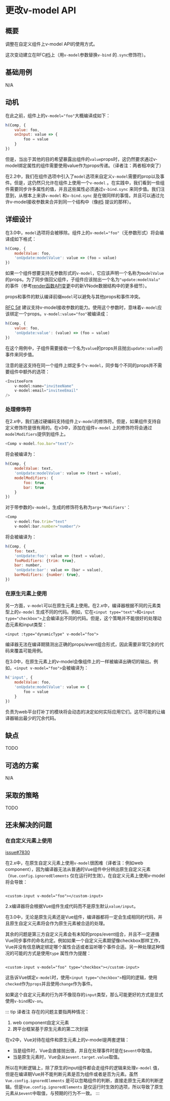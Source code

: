 # 更改v-model API

## 概要

调整在自定义组件上v-model API的使用方式。

这次变动建立在RFC[#5](./0005-replace-v-bind-sync-with-v-model-argument.md)上（用`v-model`参数替换`v-bind`
的`.sync`修饰符）。

## 基础用例

N/A

## 动机

在此之前，组件上的`v-model="foo"`大概编译成如下：

```js
h(Comp, {
    value: foo,
    onInput: value => {
        foo = value
    }
})
```

但是，当出于其他的目的希望暴露出组件的`value`props时，这仍然要求通过v-model绑定属性的组件需要使用value作为props传递。（译者注：两者相冲突了）

在2.2中，我们在组件选项中引入了`model`选项来自定义`v-model`需要的prop以及事件。但是，这仍然只允许在组件上使用一个`v-model`
。在实践中，我们看到一些组件需要同步许多属性的值，并且这些属性必须通过`v-bind.sync`
来同步值。我们注意到，从根本上来讲`v-model`
和`v-bind.sync`
是在做同样的事情，并且可以通过允许v-model接收参数来合并到同一个结构中（像[#5](./0005-replace-v-bind-sync-with-v-model-argument.md)
提议的那样）。

## 详细设计

在3.0中，`model`选项将会被移除。组件上的`v-model="foo"`（无参数形式）将会编译成如下格式：

```js
h(Comp, {
    modelValue: foo,
    'onUpdate:modelValue': value => (foo = value)
})
```

如果一个组件想要支持无参数形式的`v-model`，它应该声明一个名称为`modelValue`
的props。为了同步值回父组件，子组件应该抛出一个名为`"update:modelValu"`
的事件（参考[render函数API变更](./0008-render-function-api-change.md)中的新VNode数据结构中的更多细节）。

props和事件的默认编译前缀`model`可以避免与其他props和事件冲突。

[RFC 5#](./0005-replace-v-bind-sync-with-v-model-argument.md)
建议支持v-model接收参数的能力。使用这个参数时，意味着`v-model`应该绑定一个props。`v-model:value="foo"`被编译成：

```js
h(Comp, {
    value: foo,
    'onUpdate:value': (value) => (foo = value)
})
```

在这个用例中，子组件需要接收一个名为`value`的props并且抛出`update:value`的事件来同步值。

注意的是这支持在同一个组件上绑定多个`v-model`，同步每个不同的props并不需要组件中额外的选项：

```js
<InviteeForm
    v-model:name="inviteeName"
    v-model:email="inviteeEmail"
/>
```

### 处理修饰符

在2.x中，我们通过硬编码支持组件上`v-model`的修饰符。但是，如果组件支持自定义修饰符是很有用的。在v3中，添加在组件`v-model`
上的修饰符将会通过`modelModifiers`提供到组件上。

```js
<Comp v-model.foo.bar="text"/>

```

将会被编译为：

```js
h(Comp, {
    modelValue: text,
    'onUpdate:modelValue': value => (text = value),
    modelModifiers: {
        foo: true,
        bar: true
    }
})
```

对于带参数的`v-model`，生成的修饰符名称为`arg+'Modifiers'`：

```js
<Comp
    v-model:foo.trim="text"
    v-model:bar.number="number"/>
```

将会被编译为：

```js
h(Comp, {
    foo: text,
    'onUpdate:foo': value => (text = value),
    fooModifiers: {trim: true},
    bar: number,
    'onUpdate:bar': value => (bar = value),
    barModifiers: {number: true},
})
```

### 在原生元素上使用

另一方面，`v-model`可以在原生元素上使用。在2.x中，编译器根据不同的元素类型上的`v-model`
生成不同的代码。例如，它在`<input type="text">`和`<input type="checkbox">`上会编译出不同的代码。但是，这个策略并不能很好的处理动态元素和input类型：

```vue
<input :type="dynamicType" v-model="foo">

```

编译器无法在编译期猜测出正确的props/event组合形式，因此需要非常冗余的代码来覆盖可能用例。

在3.0中，在原生元素上的v-model会像组件上的一样被编译出确切的输出。例如，`<input v-model="foo">`会被编译为：

```js
h('input', {
    modelValue: foo,
    'onUpdate:modelValue': value => {
        foo = value
    }
})
```

负责为web平台打补丁的模块将会动态的决定如何实际应用它们。这尽可能的让编译器输出最少的冗余代码。

## 缺点

TODO

## 可选的方案

N/A

## 采取的策略

TODO

## 还未解决的问题

### 在自定义元素上使用

[issue#7830](https://github.com/vuejs/vue/issues/7830)

在2.x中，在原生自定义元素上使用`v-model`很困难（译者注：例如web
component），因为编译器无法从普通的Vue组件中分辨出原生自定义元素（`Vue.config.ignoredElements`
仅在运行时生效）。在自定义元素上使用v-model将会导致：

```vue

<custom-input v-model="foo"></custom-input>

```

2.x编译器将会根据Vue组件生成代码而不是原生默认`value/input`。

在3.0中，无论是原生元素还是Vue组件，编译器都将一定会生成相同的代码，并且原生自定义元素将会作为原生元素被合适的处理。

其余的问题是第三方自定义元素会有未知的props/event组合，并且不一定遵循Vue同步事件的命名约定。例如如果一个自定义元素期望像checkbox那样工作，Vue并没有信息确定绑定哪个属性合适或者监听哪个事件合适。另一种处理这种情况的可能的方式是使用`type`
属性作为提醒：

```vue

<custom-input v-model="foo" type="checkbox"></custom-input>

```

这告诉Vue绑定`v-model`时，使用`<input type="checkbox">`相同的逻辑，使用`checked`作为`props`并且使用`change`作为事件。

如果这个自定义元素的行为并不像现存的`input`类型，那么可能更好的方式是显式使用`v-bind`和`v-on`。

::: tip 译者注
存在的问题主要指两种情况：

1. web component自定义元素
2. 跨平台框架基于原生元素的第二次封装

在v2中，Vue对待在组件和原生元素上的v-model是两套逻辑：

- 当是组件时，Vue会直接抛出值，并且在处理事件时是在`$event`中取值。
- 当是原生元素时，Vue会从`$event.target.value`取值。

所以在判断逻辑上，除了原生的input组件都会走组件的逻辑来处理`v-model`
值，但是在编译期Vue并不能判断元素是否为组件或者是否为元素。虽然`Vue.config.ignoredElements`
是可以忽略组件的判断，直接走原生元素的判断逻辑。但是`Vue.config.ignoredElements`
是仅运行时生效的选项，所以导致了原生元素从`$event`中取值，与预期的行为不一致。
:::
